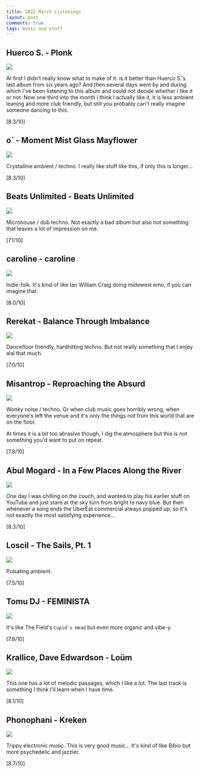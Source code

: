 ```yaml
---
title: 2022 March Listenings
layout: post
comments: true
tags: music and stuff
---
```


## Huerco S. - Plonk

  ![](https://f4.bcbits.com/img/a3788152425_16.jpg)

  At first I didn't really know what to make of it: is it better than Huerco S.'s last album from six years ago? And then several days went by and during which I've been listening to this album and could not decide whether I like it or not. Now one third into the month I think I actually like it, it is less ambient leaning and more club friendly, but still you probably can't really imagine someone dancing to this.

  [8.3/10]

## o` - Moment Mist Glass Mayflower

  ![](https://f4.bcbits.com/img/a3061666326_16.jpg)

  Crystalline ambient / techno. I really like stuff like this, if only this is longer...

  [8.3/10]

## Beats Unlimited - Beats Unlimited

  ![](https://f4.bcbits.com/img/a0427835129_16.jpg)

  Microhouse / dub techno. Not exactly a bad album but also not something that leaves a lot of impression on me.

  [7.1/10]

## caroline - caroline

  ![](https://f4.bcbits.com/img/a1080116247_16.jpg)

  Indie-folk. It's kind of like Ian William Craig doing midewest emo, if you can imagine that.

  [8.0/10]

## Rerekat - Balance Through Imbalance

  ![](https://f4.bcbits.com/img/a0570717355_16.jpg)

  Dancefloor friendly, hardhitting techno. But not really something that I enjoy alal that much.

  [7.0/10]

## Misantrop - Reproaching the Absurd

  ![](https://f4.bcbits.com/img/a2870201044_16.jpg)

  Wonky noise / techno. Or when club music goes horribly wrong, when everyone's left the venue and it's only the things not from this world that are on the floor.

  At times it is a bit too abrasive though, I dig the atmosphere but this is not something you'd want to put on repeat.

  [7.8/10]

## Abul Mogard - In a Few Places Along the River

  ![](https://f4.bcbits.com/img/a2635090814_16.jpg)

  One day I was chilling on the couch, and wanted to play his earlier stuff on YouTube and just stare at the sky turn from bright to navy blue. But then whenever a song ends the UberEat commercial always popped up, so it's not exactly the most satisfying experience...

  [8.3/10]

## Loscil - The Sails, Pt. 1

  ![](https://f4.bcbits.com/img/a0218507437_16.jpg)

  Pulsating ambient.

  [7.5/10]

## Tomu DJ - FEMINISTA

  ![](https://f4.bcbits.com/img/a3097139372_16.jpg)

  It's like The Field's `Cupid's Head` but even more organic and vibe-y.

  [7.8/10]

## Krallice, Dave Edwardson - Loüm

  ![](https://f4.bcbits.com/img/a2146799252_16.jpg)

  This one has a lot of melodic passages, which I like a lot. The last track is something I think I'll learn when I have time.

  [8.1/10]

## Phonophani - Kreken

  ![](https://assets.boomkat.com/spree/products/190600/large/original-32.jpg)

  Trippy electronic music. This is very good music... It's kind of like Bibio but more psychedelic and jazzier.

  [8.7/10]
